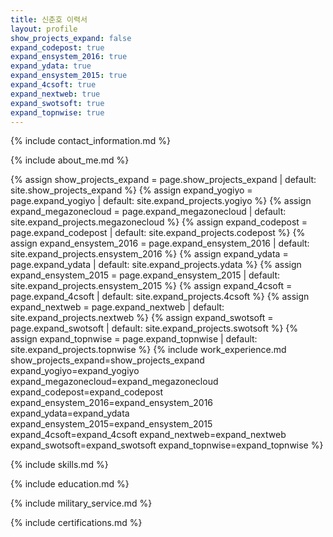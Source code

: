 ```yaml
---
title: 신춘호 이력서
layout: profile
show_projects_expand: false
expand_codepost: true
expand_ensystem_2016: true
expand_ydata: true
expand_ensystem_2015: true
expand_4csoft: true
expand_nextweb: true
expand_swotsoft: true
expand_topnwise: true
---
```


{% include contact_information.md %}

{% include about_me.md %}

{% assign show_projects_expand = page.show_projects_expand | default: site.show_projects_expand %}
{% assign expand_yogiyo = page.expand_yogiyo | default: site.expand_projects.yogiyo %}
{% assign expand_megazonecloud = page.expand_megazonecloud | default: site.expand_projects.megazonecloud %}
{% assign expand_codepost = page.expand_codepost | default: site.expand_projects.codepost %}
{% assign expand_ensystem_2016 = page.expand_ensystem_2016 | default: site.expand_projects.ensystem_2016 %}
{% assign expand_ydata = page.expand_ydata | default: site.expand_projects.ydata %}
{% assign expand_ensystem_2015 = page.expand_ensystem_2015 | default: site.expand_projects.ensystem_2015 %}
{% assign expand_4csoft = page.expand_4csoft | default: site.expand_projects.4csoft %}
{% assign expand_nextweb = page.expand_nextweb | default: site.expand_projects.nextweb %}
{% assign expand_swotsoft = page.expand_swotsoft | default: site.expand_projects.swotsoft %}
{% assign expand_topnwise = page.expand_topnwise | default: site.expand_projects.topnwise %}
{% include work_experience.md 
    show_projects_expand=show_projects_expand
    expand_yogiyo=expand_yogiyo
    expand_megazonecloud=expand_megazonecloud
    expand_codepost=expand_codepost
    expand_ensystem_2016=expand_ensystem_2016
    expand_ydata=expand_ydata
    expand_ensystem_2015=expand_ensystem_2015
    expand_4csoft=expand_4csoft
    expand_nextweb=expand_nextweb
    expand_swotsoft=expand_swotsoft
    expand_topnwise=expand_topnwise
%}

{% include skills.md %}

{% include education.md %}

{% include military_service.md %}

{% include certifications.md %}
